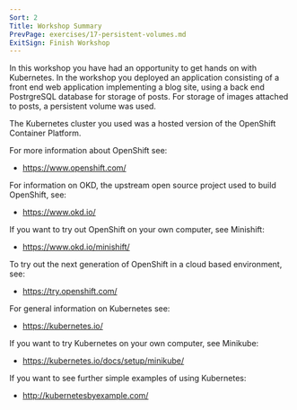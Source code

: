 ```yaml
---
Sort: 2
Title: Workshop Summary
PrevPage: exercises/17-persistent-volumes.md
ExitSign: Finish Workshop
---
```


In this workshop you have had an opportunity to get hands on with Kubernetes. In the workshop you deployed an application consisting of a front end web application implementing a blog site, using a back end PostrgreSQL database for storage of posts. For storage of images attached to posts, a persistent volume was used.

The Kubernetes cluster you used was a hosted version of the OpenShift Container Platform.

For more information about OpenShift see:

* https://www.openshift.com/

For information on OKD, the upstream open source project used to build OpenShift, see:

* https://www.okd.io/

If you want to try out OpenShift on your own computer, see Minishift:

* https://www.okd.io/minishift/

To try out the next generation of OpenShift in a cloud based environment, see:

* https://try.openshift.com/

For general information on Kubernetes see:

* https://kubernetes.io/

If you want to try Kubernetes on your own computer, see Minikube:

* https://kubernetes.io/docs/setup/minikube/

If you want to see further simple examples of using Kubernetes:

* http://kubernetesbyexample.com/
